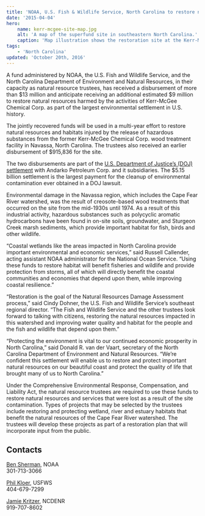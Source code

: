 ```yaml
---
title: 'NOAA, U.S. Fish & Wildlife Service, North Carolina to restore natural resources affected by wood treatment plant'
date: '2015-04-04'
hero:
    name: kerr-mcgee-site-map.jpg
    alt: 'A map of the superfund site in southeastern North Carolina.'
    caption: 'Map illustration shows the restoration site at the Kerr-McKee former wood-treatment processing plant in Navassa. Map by NOAA.'
tags:
    - 'North Carolina'
updated: 'October 20th, 2016'
---
```


A fund administered by NOAA, the U.S. Fish and Wildlife Service, and the North Carolina Department of Environment and Natural Resources, in their capacity as natural resource trustees, has received a disbursement of more than $13 million and anticipate receiving an additional estimated $9 million to restore natural resources harmed by the activities of Kerr-McGee Chemical Corp. as part of the largest environmental settlement in U.S. history.

The jointly recovered funds will be used in a multi-year effort to restore natural resources and habitats injured by the release of hazardous substances from the former Kerr-McGee Chemical Corp. wood treatment facility in Navassa, North Carolina. The trustees also received an earlier disbursement of $915,836 for the site.

The two disbursements are part of the [U.S. Department of Justice’s (DOJ) settlement](http://www.justice.gov/opa/pr/historic-515-billion-environmental-and-tort-settlement-anadarko-petroleum-corp-goes-effect-0) with Andarko Petroleum Corp. and it subsidiaries. The $5.15 billion settlement is the largest payment for the cleanup of environmental contamination ever obtained in a DOJ lawsuit.

Environmental damage in the Navassa region, which includes the Cape Fear River watershed, was the result of creosote-based wood treatments that occurred on the site from the mid-1930s until 1974\. As a result of this industrial activity, hazardous substances such as polycyclic aromatic hydrocarbons have been found in on-site soils, groundwater, and Sturgeon Creek marsh sediments, which provide important habitat for fish, birds and other wildlife.

“Coastal wetlands like the areas impacted in North Carolina provide important environmental and economic services,” said Russell Callender, acting assistant NOAA administrator for the National Ocean Service. “Using these funds to restore habitat will benefit fisheries and wildlife and provide protection from storms, all of which will directly benefit the coastal communities and economies that depend upon them, while improving coastal resilience.”

“Restoration is the goal of the Natural Resources Damage Assessment process,” said Cindy Dohner, the U.S. Fish and Wildlife Service’s southeast regional director. “The Fish and Wildlife Service and the other trustees look forward to talking with citizens, restoring the natural resources impacted in this watershed and improving water quality and habitat for the people and the fish and wildlife that depend upon them.”

“Protecting the environment is vital to our continued economic prosperity in North Carolina,” said Donald R. van der Vaart, secretary of the North Carolina Department of Environment and Natural Resources. “We’re confident this settlement will enable us to restore and protect important natural resources on our beautiful coast and protect the quality of life that brought many of us to North Carolina.”

Under the Comprehensive Environmental Response, Compensation, and Liability Act, the natural resource trustees are required to use these funds to restore natural resources and services that were lost as a result of the site contamination. Types of projects that may be selected by the trustees include restoring and protecting wetland, river and estuary habitats that benefit the natural resources of the Cape Fear River watershed. The trustees will develop these projects as part of a restoration plan that will incorporate input from the public.

## Contacts

[Ben Sherman](mailto:ben.sherman@noaa.gov), NOAA  
301-713-3066

[Phil Kloer](mailto:Philip_Kloer@fws.gov), USFWS  
404-679-7299

[Jamie Kritzer](mailto:Jamie.Kritzer@ncdenr.gov), NCDENR  
919-707-8602
